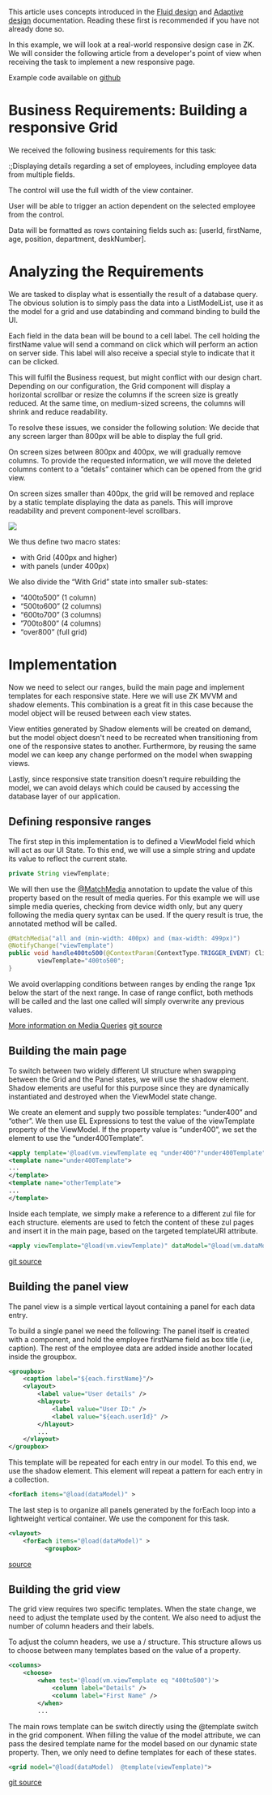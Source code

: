 
This article uses concepts introduced in the [Fluid design]({{site.baseurl}}/zk_dev_ref/responsive_design/fluid_design)
and [Adaptive design]({{site.baseurl}}/zk_dev_ref/responsive_design/adaptive_design)
documentation. Reading these first is recommended if you have not
already done so.

In this example, we will look at a real-world responsive design case in
ZK. We will consider the following article from a developer's point of
view when receiving the task to implement a new responsive page.

Example code available on
[github](https://github.com/zkoss-demo/responsive-design-smalltalk/)

# Business Requirements: Building a responsive Grid

We received the following business requirements for this task:

:;Displaying details regarding a set of employees, including employee
data from multiple fields.

  
  
The control will use the full width of the view container.

User will be able to trigger an action dependent on the selected
employee from the control.

Data will be formatted as rows containing fields such as: \[userId,
firstName, age, position, department, deskNumber\].

# Analyzing the Requirements

We are tasked to display what is essentially the result of a database
query. The obvious solution is to simply pass the data into a
ListModelList, use it as the model for a grid and use databinding and
command binding to build the UI.

Each field in the data bean will be bound to a cell label. The cell
holding the firstName value will send a command on click which will
perform an action on server side. This label will also receive a special
style to indicate that it can be clicked.

This will fulfil the Business request, but might conflict with our
design chart. Depending on our configuration, the Grid component will
display a horizontal scrollbar or resize the columns if the screen size
is greatly reduced. At the same time, on medium-sized screens, the
columns will shrink and reduce readability.

To resolve these issues, we consider the following solution: We decide
that any screen larger than 800px will be able to display the full grid.

On screen sizes between 800px and 400px, we will gradually remove
columns. To provide the requested information, we will move the deleted
columns content to a “details” container which can be opened from the
grid view.

On screen sizes smaller than 400px, the grid will be removed and replace
by a static template displaying the data as panels. This will improve
readability and prevent component-level scrollbars.

![]({{site.baseurl}}/zk_dev_ref/images/diagramgridresponsive1.gif)

We thus define two macro states:

- with Grid (400px and higher)
- with panels (under 400px)

We also divide the “With Grid” state into smaller sub-states:

- “400to500” (1 column)
- “500to600” (2 columns)
- “600to700” (3 columns)
- ”700to800” (4 columns)
- “over800” (full grid)

# Implementation

Now we need to select our ranges, build the main page and implement
templates for each responsive state. Here we will use ZK MVVM and shadow
elements. This combination is a great fit in this case because the model
object will be reused between each view states.

View entities generated by Shadow elements will be created on demand,
but the model object doesn't need to be recreated when transitioning
from one of the responsive states to another. Furthermore, by reusing
the same model we can keep any change performed on the model when
swapping views.

Lastly, since responsive state transition doesn't require rebuilding the
model, we can avoid delays which could be caused by accessing the
database layer of our application.

## Defining responsive ranges

The first step in this implementation is to defined a ViewModel field
which will act as our UI State. To this end, we will use a simple string
and update its value to reflect the current state.

```java
private String viewTemplate;
```

We will then use the
[@MatchMedia](http://books.zkoss.org/zk-mvvm-book/8.0/syntax/matchmedia.html)
annotation to update the value of this property based on the result of
media queries. For this example we will use simple media queries,
checking from device width only, but any query following the media query
syntax can be used. If the query result is true, the annotated method
will be called.

```java
@MatchMedia("all and (min-width: 400px) and (max-width: 499px)")
@NotifyChange("viewTemplate")
public void handle400to500(@ContextParam(ContextType.TRIGGER_EVENT) ClientInfoEvent event){
        viewTemplate="400to500";
}
```

We avoid overlapping conditions between ranges by ending the range 1px
below the start of the next range. In case of range conflict, both
methods will be called and the last one called will simply overwrite any
previous values.

[More information on Media
Queries](https://developer.mozilla.org/en-US/docs/Web/CSS/Media_Queries)
[git
source](https://github.com/zkoss/zkbooks/blob/master/developersreference/developersreference/src/main/java/org/zkoss/reference/developer/responsiveDesign/ResponsiveTemplateViewModel.java#L20)

## Building the main page

To switch between two widely different UI structure when swapping
between the Grid and the Panel states, we will use the
[<apply>](http://books.zkoss.org/zk-mvvm-book/8.0/syntax/apply.html)
shadow element. Shadow elements are useful for this purpose since they
are dynamically instantiated and destroyed when the ViewModel state
change.

We create an
[<apply>](http://books.zkoss.org/zk-mvvm-book/8.0/syntax/apply.html)
element and supply two possible templates: “under400” and “other”. We
then use EL Expressions to test the value of the viewTemplate property
of the ViewModel. If the property value is “under400”, we set the
[<apply>](http://books.zkoss.org/zk-mvvm-book/8.0/syntax/apply.html)
element to use the “under400Template”.

```xml
<apply template='@load(vm.viewTemplate eq "under400"?"under400Template":"otherTemplate")'>
<template name="under400Template">
...
</template>
<template name="otherTemplate">
...
</template>
```

Inside each template, we simply make a reference to a different zul file
for each structure.
[<apply>](http://books.zkoss.org/zk-mvvm-book/8.0/syntax/apply.html)
elements are used to fetch the content of these zul pages and insert it
in the main page, based on the targeted templateURI attribute.

```xml
<apply viewTemplate="@load(vm.viewTemplate)" dataModel="@load(vm.dataModel)" templateURI="templates/staticVerticalLayout.zul"/>
```

[git
source](https://github.com/zkoss/zkbooks/blob/master/developersreference/developersreference/src/main/webapp/responsiveDesign/responsiveComponentTemplating/responsivenessingrid.zul)

## Building the panel view

The panel view is a simple vertical layout containing a panel for each
data entry.

To build a single panel we need the following: The panel itself is
created with a <groupbox> component, and hold the employee firstName
field as box title (i.e, caption). The rest of the employee data are
added inside another <vlayout> located inside the groupbox.

```xml
<groupbox>
    <caption label="${each.firstName}"/>
    <vlayout>
        <label value="User details" />
        <hlayout>
            <label value="User ID:" />
            <label value="${each.userId}" />
        </hlayout>
        ...
    </vlayout>
</groupbox>
```

This template will be repeated for each entry in our model. To this end,
we use the
[<forEach>](http://books.zkoss.org/zk-mvvm-book/8.0/syntax/foreach.html)
shadow element. This element will repeat a pattern for each entry in a
collection.

```xml
<forEach items="@load(dataModel)" >
```

The last step is to organize all panels generated by the forEach loop
into a lightweight vertical container. We use the <vlayout> component
for this task.

```xml
<vlayout>
    <forEach items="@load(dataModel)" >
          <groupbox>
```

[source](https://github.com/zkoss/zkbooks/blob/master/developersreference/developersreference/src/main/webapp/responsiveDesign/responsiveComponentTemplating/templates/staticVerticalLayout.zul)

## Building the grid view

The grid view requires two specific templates. When the state change, we
need to adjust the template used by the content. We also need to adjust
the number of column headers and their labels.

To adjust the column headers, we use a
[<choose>](http://books.zkoss.org/zk-mvvm-book/8.0/syntax/choose.html) /
[<when>](http://books.zkoss.org/zk-mvvm-book/8.0/syntax/when.html)
structure. This structure allows us to choose between many templates
based on the value of a property.

```xml
<columns>
    <choose>
        <when test='@load(vm.viewTemplate eq "400to500")'>
            <column label="Details" />
            <column label="First Name" />
        </when>
        ...
```

The main rows template can be switch directly using the @template switch
in the grid component. When filling the value of the model attribute, we
can pass the desired template name for the model based on our dynamic
state property. Then, we only need to define templates for each of these
states.

```xml
<grid model="@load(dataModel)  @template(viewTemplate)">
```

[git
source](https://github.com/zkoss/zkbooks/blob/master/developersreference/developersreference/src/main/webapp/responsiveDesign/responsiveComponentTemplating/templates/responsiveGrid.zul)
